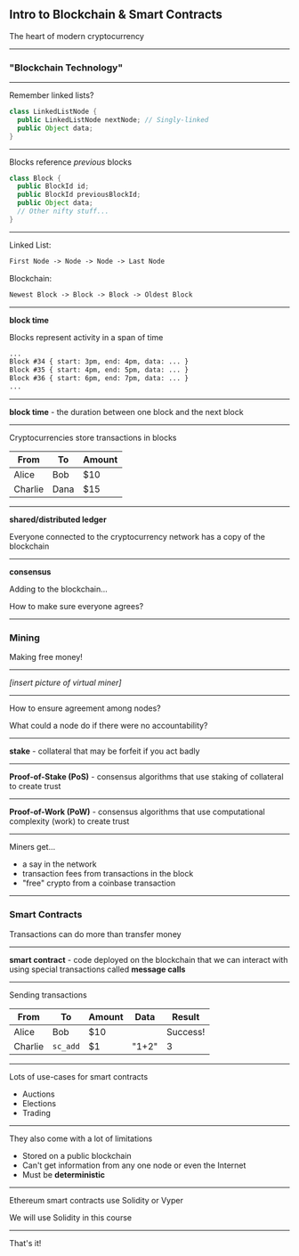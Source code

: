 ## Intro to Blockchain & Smart Contracts

The heart of modern cryptocurrency

---

### "Blockchain Technology"

---

Remember linked lists?

```java [2]
class LinkedListNode {
  public LinkedListNode nextNode; // Singly-linked
  public Object data;
}
```

---

Blocks reference _previous_ blocks

```java [3]
class Block {
  public BlockId id;
  public BlockId previousBlockId;
  public Object data;
  // Other nifty stuff...
}
```

---

Linked List:

```txt
First Node -> Node -> Node -> Last Node
```

Blockchain:

```txt
Newest Block -> Block -> Block -> Oldest Block
```

---

**block time**

Blocks represent activity in a span of time

```txt
...
Block #34 { start: 3pm, end: 4pm, data: ... }
Block #35 { start: 4pm, end: 5pm, data: ... }
Block #36 { start: 6pm, end: 7pm, data: ... }
...
```

---

**block time** - the duration between one block and the next block

---

Cryptocurrencies store transactions in blocks

| From    | To   | Amount |
| ------- | ---- | ------ |
| Alice   | Bob  | $10    |
| Charlie | Dana | $15    |

---

**shared/distributed ledger**

Everyone connected to the cryptocurrency network has a copy of the blockchain

---

**consensus**

Adding to the blockchain...

How to make sure everyone agrees?

---

### Mining

Making free money!

---

_[insert picture of virtual miner]_

---

How to ensure agreement among nodes?

What could a node do if there were no accountability?

---

**stake** - collateral that may be forfeit if you act badly

---

**Proof-of-Stake (PoS)** - consensus algorithms that use staking of collateral to create trust

---

**Proof-of-Work (PoW)** - consensus algorithms that use computational complexity (work) to create trust

---

Miners get...

- a say in the network
- transaction fees from transactions in the block
- "free" crypto from a coinbase transaction

---

### Smart Contracts

Transactions can do more than transfer money

---

**smart contract** - code deployed on the blockchain that we can interact with using special transactions called **message calls**

---

Sending transactions

| From    | To       | Amount | Data  | Result   |
| ------- | -------- | ------ | ----- | -------- |
| Alice   | Bob      | $10    |       | Success! |
| Charlie | `sc_add` | $1     | "1+2" | 3        |

---

Lots of use-cases for smart contracts

- Auctions
- Elections
- Trading

---

They also come with a lot of limitations

- Stored on a public blockchain
- Can't get information from any one node or even the Internet
- Must be **deterministic**

---

Ethereum smart contracts use Solidity or Vyper

We will use Solidity in this course

---

That's it!
